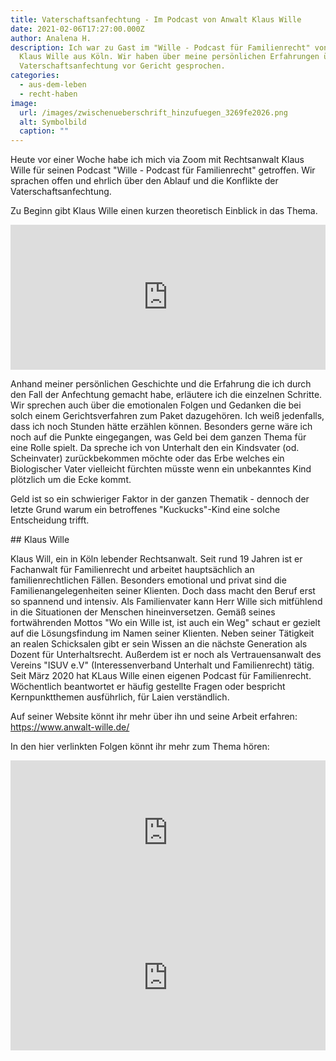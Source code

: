 ```yaml
---
title: Vaterschaftsanfechtung - Im Podcast von Anwalt Klaus Wille
date: 2021-02-06T17:27:00.000Z
author: Analena H.
description: Ich war zu Gast im "Wille - Podcast für Familienrecht" von Anwalt
  Klaus Wille aus Köln. Wir haben über meine persönlichen Erfahrungen über die
  Vaterschaftsanfechtung vor Gericht gesprochen.
categories:
  - aus-dem-leben
  - recht-haben
image:
  url: /images/zwischenueberschrift_hinzufuegen_3269fe2026.png
  alt: Symbolbild
  caption: ""
---
```

Heute vor einer Woche habe ich mich via Zoom mit Rechtsanwalt Klaus Wille für seinen Podcast "Wille - Podcast für Familienrecht" getroffen. Wir sprachen offen und ehrlich über den Ablauf und die Konflikte der Vaterschaftsanfechtung.

Zu Beginn gibt Klaus Wille einen kurzen theoretisch Einblick in das Thema.

<iframe src="https://open.spotify.com/embed-podcast/episode/2mS8lI2SroAVy1BGM7ELKL" width="100%" height="232" frameborder="0" allowtransparency="true" allow="encrypted-media"></iframe>

Anhand meiner persönlichen Geschichte und die Erfahrung die ich durch den Fall der Anfechtung gemacht habe, erläutere ich die einzelnen Schritte. Wir sprechen auch über die emotionalen Folgen und Gedanken die bei solch einem Gerichtsverfahren zum Paket dazugehören. Ich weiß jedenfalls, dass ich noch Stunden hätte erzählen können. Besonders gerne wäre ich noch auf die Punkte eingegangen, was Geld bei dem ganzen Thema für eine Rolle spielt. Da spreche ich von Unterhalt den ein Kindsvater (od. Scheinvater) zurückbekommen möchte oder das Erbe welches ein Biologischer Vater vielleicht fürchten müsste wenn ein unbekanntes Kind plötzlich um die Ecke kommt.

Geld ist so ein schwieriger Faktor in der ganzen Thematik - dennoch der letzte Grund warum ein betroffenes "Kuckucks"-Kind eine solche Entscheidung trifft.

\## Klaus Wille

Klaus Will, ein in Köln lebender Rechtsanwalt. Seit rund 19 Jahren ist er Fachanwalt für Familienrecht und arbeitet hauptsächlich an familienrechtlichen Fällen. Besonders emotional und privat sind die Familienangelegenheiten seiner Klienten. Doch dass macht den Beruf erst so spannend und intensiv. Als Familienvater kann Herr Wille sich mitfühlend in die Situationen der Menschen hineinversetzen. Gemäß seines fortwährenden Mottos "Wo ein Wille ist, ist auch ein Weg" schaut er gezielt auf die Lösungsfindung im Namen seiner Klienten. Neben seiner Tätigkeit an realen Schicksalen gibt er sein Wissen an die nächste Generation als Dozent für Unterhaltsrecht. Außerdem ist er noch als Vertrauensanwalt des Vereins "ISUV e.V" (Interessenverband Unterhalt und Familienrecht) tätig. Seit März 2020 hat KLaus Wille einen eigenen Podcast für Familienrecht. Wöchentlich beantwortet er häufig gestellte Fragen oder bespricht Kernpunktthemen ausführlich, für Laien verständlich.

Auf seiner Website könnt ihr mehr über ihn und seine Arbeit erfahren: <https://www.anwalt-wille.de/>

In den hier verlinkten Folgen könnt ihr mehr zum Thema hören:

<iframe src="https://open.spotify.com/embed-podcast/episode/372oC9LpuqAlKWmEl4Kshv" width="100%" height="232" frameborder="0" allowtransparency="true" allow="encrypted-media"></iframe>



<iframe src="https://open.spotify.com/embed-podcast/episode/5N4Qwt1s1wiryORdXka7mw" width="100%" height="232" frameborder="0" allowtransparency="true" allow="encrypted-media"></iframe>
